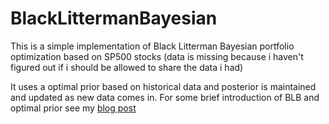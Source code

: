# BlackLittermanBayesian
This is a simple implementation of Black Litterman Bayesian portfolio optimization based on SP500 stocks
(data is missing because i haven't figured out if i should be allowed to share the data i had)

It uses a optimal prior based on historical data and posterior is maintained and updated as new data comes in.
For some brief introduction of BLB and optimal prior see my [blog post](https://numerairxxx.github.io/posts/2019-02-11-Bayesian-Struggles-Black-Litterman-Bayes-Walkthrough-Part-1)
